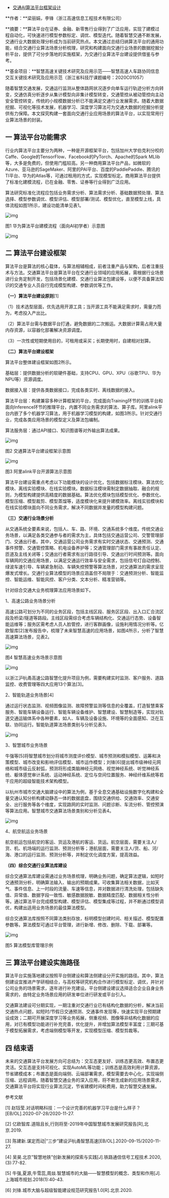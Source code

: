- [交通AI算法平台框架设计](https://zhuanlan.zhihu.com/p/397270608)

**作者：**梁丽娟，李锋（浙江高速信息工程技术有限公司）

**摘要：**算法平台在证券、金融、新零售行业得到了广泛应用，实现了建模过程自动化，可快速进行模型参数标定、调优、模型迭代。随着智慧交通不断发展，交通行业大数据处理分析成为当前研究热点。本文通过总结归纳算法平台的通用功能，结合交通行业算法场景分析梳理，研究和构建面向交通行业场景的数据挖掘分析平台，提供了可分步落地的实施框架，为交通行业算法平台建设提供借鉴与参考。

**基金项目：**智慧高速关键技术研究及应用示范——智慧高速人车路协同信息交互关键技术研究及应用示范（浙江省科技厅课题编号：2020C01057）

随着智慧交通发展，交通运行监测从整体路网状况逐步向单车运行轨迹分析方向转变，交通仿真分析逐步从集计模型向非集计模型转变，交通管控从被动管控向主动安全管控转变，传统的小规模数据分析已不能满足交通行业发展需求。随着大数据挖掘、可视化等技术发展，机器学习、深度学习算法可为交通大数据的挖掘分析提供有力保障。本文探究构建一套面向交通行业应用场景的算法平台，以实现常用行业算法场景的封装。

## **一  算法平台功能需求**

行业内算法平台主要分为两种，一种是开源框架平台，包括加州大学伯克利分校的Caffe、Google的TensorFlow、Facebook的PyTorch、Apache的Spark  MLlib等，大多是免费的，但使用门槛较高。另一种商用算法平台产品，如微软的Azure、亚马逊的SageMaker、阿里的PAI平台、百度的PaddlePaddle、腾讯的TI平台、华为的Atlas等，可通过租用的方式，实现模型标定。商用算法平台提供了标准化建模流程，已在金融、零售、证券等行业得到广泛应用。

算法研究标准化流程应包括业务需求分析、算法需求分析、基础数据预处理、算法选择、模型参数调优、模型评估、模型部署/测试、模型优化，直至模型上线，具体流程如图1所示，建设功能清单见表1。



![img](https://pic4.zhimg.com/80/v2-1199a320b833d3ba31e27f8541d0314f_720w.jpg)



图1 华为算法平台建模流程（面向AI初学者）示意图



![img](https://pic1.zhimg.com/80/v2-5c1ac13a4ad4a107d72bebd0bb85e698_720w.jpg)



## **二  算法平台建设框架**

算法平台是算法的核心载体，与算法相辅相成，前者注重产品与架构，后者注重技术与方法。交通算法平台是算法平台在交通行业领域的应用拓展，需根据行业场景进行业务定制开发，包括场景化建模、交通行业算法包建设等，以便不具备算法知识的交通专业人员自行完成模型构建、参数调优等工作。

**（一）算法平台建设原则**[1]

（1）技术选型层面，优先选用开源工具；当开源工具不能满足需求时，需量力而为，考虑投入产出比。

（2）算法平台需与数据平台打通，避免数据的二次搬运。大数据计算需占用大量内存资源，以容器化部署解决资源调度。

（3）一次性或短期使用目的，可租用或采买；长期使用时，自建相对划算。

**（二）算法平台建设框架**

算法平台整体建设框架如图2所示。

基础层：提供数据分析的软硬件基础，支持CPU、GPU、XPU（谷歌TPU、华为NPU等）资源调度。

数据接入层：提供各类数据接口，完成各类实时、离线数据的接入。

算法平台层：构建兼容多种计算框架的平台，完成面向Training环节的训练平台和面向Inference环节的推理平台，内置不同业务需求的算法、算子库。阿里alink平台内嵌了多个机器学习算法，用于机器学习模型的构建，如图3所示。针对交通行业，完成各类应用场景的模型定义及算法包编制。

算法服务层：通过API接口、知识图谱等对外输出算法成果。



![img](https://pic3.zhimg.com/80/v2-11a5512b66c4ede33614b0642dfc17de_720w.jpg)



图2 交通算法平台建设框架示意图



![img](https://pic1.zhimg.com/80/v2-86ee5d69640e23d01915dc81b3688a8c_720w.jpg)



图3 阿里alink平台开源算法示意图

算法平台建设需重点考虑以下功能模块的设计优化，包括数据标注模块、算法优化模块、离线实验模块、在线实验模块。数据标注模块需制定数据抽取、融合的规则，为模型构建提供高精度的数据基础。算法优化模块包括模型优化、参数优化、模型压缩、模型裁剪、模型蒸馏等，适度模块化来提升建模效率。离线实验模块和在线实验模块面向不同业务需求，解决不同数据并发量的模型构建问题。

**（三）交通行业场景分析**

从交通系统全要素来说，包括人、车、路、环境、交通系统多个维度。传统交通业务场景，以满足各类交通参与者的需求为主，具体包括交通运营公司、交警管理部门、交通出行者。其中，交通运营公司业务需求有实时交通状态、交通预测、交通事件预警、交通管控策略、机电设备养护等；交通管理部门需求有事故责任认定、匝道及主线关闭等；交通出行者需求有出行路径引导、交通出行时间预测等。面向车辆网的交通应用场景，以满足交通运行效率与安全需求，包括信号灯自动控制、绿波车速引导、车辆紧急制动、车辆失控预警等算法场景，对交通算法的需求呈现爆发式增长。交通行业算法模型的场景应涵盖但不局限于：交通预测分析、智能监控、智能运维、智能风控、客户分类、文本分析、精准营销等。

针对综合交通大业务梳理算法应用场景如下。

1、高速公路业务场景分析

高速公路可划分为不同的业务区段，包括主线区段、服务区区段、出入口汇合流区段及桥梁/隧道等路段。主线区段需综合考虑车辆结构化、交通运行态势、设备智能运维等；服务区需考虑人员人脸管控，进行客群画像，设施利用情况分析等。亿欧智库[2]发布报告中，梳理了未来智慧高速的应用场景，如图4所示，分析了智慧高速算法场景，见表2。



![img](https://pic3.zhimg.com/80/v2-b905271f5837af3696636e2cda426382_720w.jpg)



图4 智慧高速业务场景示意图



![img](https://pic2.zhimg.com/80/v2-7cad3ac4870a9035df53879f77967021_720w.jpg)



以浙江沪杭甬高速公路智慧化提升项目为例，需要构建实时监测、客户服务、道路监控、收费管理等四大应用13个算法[3]。

2、智能轨道业务场景[4]

通过运行状态监测、视频图像监测、故障预警监测等信息的全覆盖，打造智慧乘客服务、智能车辆设备运行、智能车辆设备维护、智慧建设、智慧制造等，实现对轨道交通运输体系中各种要素，如人、车辆及设备设施、环境等的全面感知、泛在互联、协同运行。智能轨道算法场景类别与分析见表3。



![img](https://pic1.zhimg.com/80/v2-3cfc43a05bd5c69bc8e8721b9c2c0d8c_720w.jpg)



3、智慧城市业务场景

牛强等[5]将智慧城市划分将城市测度评价模型、城市预测和模拟模型、运筹和决策模型、城市改变和影响评估模型、城市运作模型；刘锋[6]提出城市级神经元网络和城市级云反射弧，预测将形成类脑神经元网络、视觉神经系统、听觉神经系统、躯体感觉审计系统、运动神经系统、定位与空间位置服务、神经纤维系统等若干应用的超级智能技术架构模型。

以杭州市城市交通大脑建设中的算法为例，基于全息交通基础设施数字化构建和全量交通认知分析构建动静态一体的数据底盘，围绕交通供给、交通效率、交通安全、出行服务等各个维度，实现路网的实时监测、问题诊断、车流分析、管控预演等算法应用。智慧城市交通算法场景类别和分析见表4。



![img](https://pic3.zhimg.com/80/v2-61feb5bad43efb56e7d81d132748ab2e_720w.jpg)



4、航空航运业务场景

航空航运包括航空的客运、货运及港航的客运、货运。航空层面，需要关注人/货、机、机场端的运行监测、预测分析等；港航层面，需要关注人/货、船、河/海、港口的运行监测、预测分析等，并制定优化调度方案，提高效益。

**（四）综合交通行业算法库建设**

综合交通算法库建设需通过业务场景梳理，明确业务问题，确定算法逻辑，如短时交通预测分析，明确算法输入、输出的预期成果。可收集算法相关数据，比如天气、事件信息、上一时段的流量、车速等信息，并对数据进行清洗处理，包括缺失值、异常值、数据字段一致性、敏感数据脱敏、数据精度匹配、数据相关性分析等。通过算法平台完成模型构建、模型评估、模型集成等过程，并不断通过模型调优，构建出适用业务场景的最佳算法模型。

综合交通算法库按照不同算法类别存放，标明模型创建时间、相关描述、模型配置参数等。算法模型可通过平台管理，进行新增、修改、删除、下载、部署等。



![img](https://pic3.zhimg.com/80/v2-f2f89571f09aa7418aad0de78faa040a_720w.jpg)



图5 算法模型库管理示例

## **三  算法平台建设实施路径**

算法平台实施落地建议按照平台侧建设和算法侧建设分开实施的路径。其中，算法侧建设宜推进产学研相结合，与高校等研究机构合作进行模型标定、调优，并针对公司业务的场景需求，逐年进行补充建设。平台侧建设建议选择适合企业自身业务需求的，由特定业务场景应用的研发单位进行研发或平台引入。

交通算法建设可分期实现，一期注重对交通行业已有结构化数据的分析，解决当前交通热点问题，如短时/节假日交通预测、交通事件发现等，快速实现平台预期建设成效；二期可开展深度学习等业务拓展，侧重视频、图像等非结构化数据的应用，对已有模型功能进行补充完善，优化提升，并增加算法模型丰富度；三期可基于模型拓展需求，考虑端侧模型等开发，实现模型压缩、模型剪裁等。

## **四  结束语**

未来的交通算法平台发展方向可总结为：交互态更友好、训练态更高效、布置态更灵活。交互态是支持可视化、实现AutoML等功能；训练态是高效利用计算资源，节省建模成本；布置态是面向端侧、云端部署需求，模型需要去中心化，实现端侧压缩、远程调用。随着智慧交通业务的深入应用，将不断生成新的应用场景需求，交通算法平台将实现行业算法沉淀，节省建模时间和费用，助力智慧交通发展。

参考文献

[1] 赵钰莹.对话明略科技：一个设计完善的机器学习平台是什么样子？[EB/OL].2020-07-28/2020-11-27.

[2] 亿欧智库.道阻且长,行则将至-2019年中国智慧城市发展研究报告[R],北京.2019.

[3] 陈建新.谋定而动|“三步”建设沪杭甬智慧高速[EB/OL].2020-09-15/2020-11-27.

[4] 吴昊.北京”智慧地铁”创新发展的探索与实践[J].铁路通信信号工程技术.2020,(3):77-82.

[5] 牛强,夏源,牛雪蕊,周燚.智慧城市的大脑——智慧模型的概念、类型和作用[J].上海城市规划.2018(1):40-43.

[6] 刘锋.城市大脑与超级智能建设规范研究报告1.0[R].北京.2020.